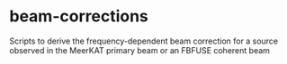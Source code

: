 # beam-corrections
Scripts to derive the frequency-dependent beam correction for a source observed in the MeerKAT primary beam or an FBFUSE coherent beam
